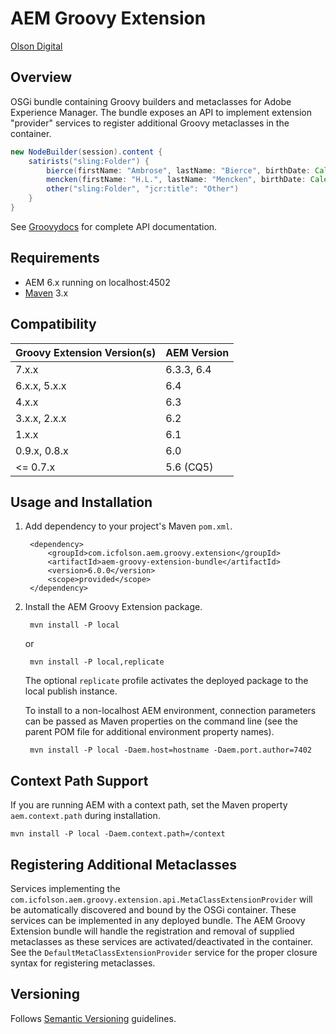 # AEM Groovy Extension

[Olson Digital](http://www.digitalatolson.com/)

## Overview

OSGi bundle containing Groovy builders and metaclasses for Adobe Experience Manager.  The bundle exposes an API to implement extension "provider" services to register additional Groovy metaclasses in the container.

```groovy
new NodeBuilder(session).content {
    satirists("sling:Folder") {
        bierce(firstName: "Ambrose", lastName: "Bierce", birthDate: Calendar.instance.updated(year: 1842, month: 5, date: 24))
        mencken(firstName: "H.L.", lastName: "Mencken", birthDate: Calendar.instance.updated(year: 1880, month: 8, date: 12))
        other("sling:Folder", "jcr:title": "Other")
    }
}
```

See [Groovydocs](http://code.digitalatolson.com/aem-groovy-extension/groovydocs/index.html) for complete API documentation.

## Requirements

* AEM 6.x running on localhost:4502
* [Maven](http://maven.apache.org/) 3.x

## Compatibility

Groovy Extension Version(s) | AEM Version
------------ | -------------
7.x.x | 6.3.3, 6.4
6.x.x, 5.x.x | 6.4
4.x.x | 6.3
3.x.x, 2.x.x | 6.2
1.x.x | 6.1
0.9.x, 0.8.x | 6.0
<= 0.7.x | 5.6 (CQ5)

## Usage and Installation

1. Add dependency to your project's Maven `pom.xml`.

        <dependency>
            <groupId>com.icfolson.aem.groovy.extension</groupId>
            <artifactId>aem-groovy-extension-bundle</artifactId>
            <version>6.0.0</version>
            <scope>provided</scope>
        </dependency>

2. Install the AEM Groovy Extension package.

        mvn install -P local

    or

        mvn install -P local,replicate

    The optional `replicate` profile activates the deployed package to the local publish instance.

    To install to a non-localhost AEM environment, connection parameters can be passed as Maven properties on the command line (see the parent POM file for additional environment property names).

        mvn install -P local -Daem.host=hostname -Daem.port.author=7402

## Context Path Support

If you are running AEM with a context path, set the Maven property `aem.context.path` during installation.

    mvn install -P local -Daem.context.path=/context

## Registering Additional Metaclasses

Services implementing the `com.icfolson.aem.groovy.extension.api.MetaClassExtensionProvider` will be automatically discovered and bound by the OSGi container.  These services can be implemented in any deployed bundle.  The AEM Groovy Extension bundle will handle the registration and removal of supplied metaclasses as these services are activated/deactivated in the container.  See the `DefaultMetaClassExtensionProvider` service for the proper closure syntax for registering metaclasses.

## Versioning

Follows [Semantic Versioning](http://semver.org/) guidelines.